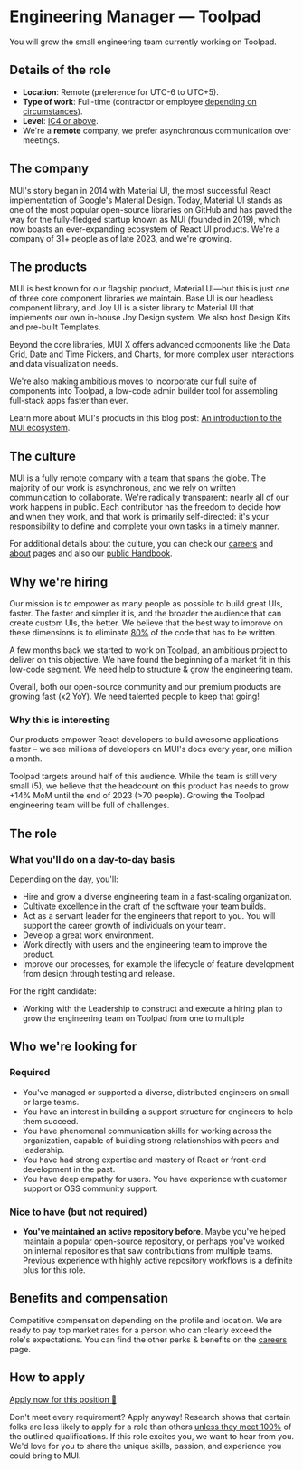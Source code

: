 # Engineering Manager — Toolpad

<p class="description">You will grow the small engineering team currently working on Toolpad.</p>

## Details of the role

- **Location**: Remote (preference for UTC-6 to UTC+5).
- **Type of work**: Full-time (contractor or employee [depending on circumstances](https://mui-org.notion.site/Hiring-FAQ-64763b756ae44c37b47b081f98915501#494af1f358794028beb4b7697b5d3102)).
- **Level**: [IC4 or above](https://mui-org.notion.site/Leveling-at-MUI-5c30f9bfe65149d697f346447cef9db1).
- We're a **remote** company, we prefer asynchronous communication over meetings.

## The company

MUI's story began in 2014 with Material UI, the most successful React implementation of Google's Material Design.
Today, Material UI stands as one of the most popular open-source libraries on GitHub and has paved the way for the fully-fledged startup known as MUI (founded in 2019), which now boasts an ever-expanding ecosystem of React UI products.
We're a company of 31+ people as of late 2023, and we're growing.

## The products

MUI is best known for our flagship product, Material UI—but this is just one of three core component libraries we maintain.
Base UI is our headless component library, and Joy UI is a sister library to Material UI that implements our own in-house Joy Design system.
We also host Design Kits and pre-built Templates.

Beyond the core libraries, MUI X offers advanced components like the Data Grid, Date and Time Pickers, and Charts, for more complex user interactions and data visualization needs.

We're also making ambitious moves to incorporate our full suite of components into Toolpad, a low-code admin builder tool for assembling full-stack apps faster than ever.

Learn more about MUI's products in this blog post: [An introduction to the MUI ecosystem](https://mui.com/blog/mui-product-comparison/).

## The culture

MUI is a fully remote company with a team that spans the globe.
The majority of our work is asynchronous, and we rely on written communication to collaborate.
We're radically transparent: nearly all of our work happens in public.
Each contributor has the freedom to decide how and when they work, and that work is primarily self-directed: it's your responsibility to define and complete your own tasks in a timely manner.

For additional details about the culture, you can check our [careers](https://mui.com/careers/) and [about](https://mui.com/about/) pages and also our [public Handbook](https://mui-org.notion.site/Handbook-f086d47e10794d5e839aef9dc67f324b).

## Why we're hiring

Our mission is to empower as many people as possible to build great UIs, faster.
The faster and simpler it is, and the broader the audience that can create custom UIs, the better.
We believe that the best way to improve on these dimensions is to eliminate [80%](https://www.youtube.com/watch?v=GnO7D5UaDig&t=2451s) of the code that has to be written.

A few months back we started to work on [Toolpad](https://github.com/mui/mui-toolpad), an ambitious project to deliver on this objective.
We have found the beginning of a market fit in this low-code segment.
We need help to structure & grow the engineering team.

Overall, both our open-source community and our premium products are growing fast (x2 YoY).
We need talented people to keep that going!

### Why this is interesting

Our products empower React developers to build awesome applications faster – we see millions of developers on MUI's docs every year, one million a month.

Toolpad targets around half of this audience.
While the team is still very small (5), we believe that the headcount on this product has needs to grow +14% MoM until the end of 2023 (>70 people).
Growing the Toolpad engineering team will be full of challenges.

## The role

### What you'll do on a day-to-day basis

Depending on the day, you'll:

- Hire and grow a diverse engineering team in a fast-scaling organization.
- Cultivate excellence in the craft of the software your team builds.
- Act as a servant leader for the engineers that report to you. You will support the career growth of individuals on your team.
- Develop a great work environment.
- Work directly with users and the engineering team to improve the product.
- Improve our processes, for example the lifecycle of feature development from design through testing and release.

For the right candidate:

- Working with the Leadership to construct and execute a hiring plan to grow the engineering team on Toolpad from one to multiple

## Who we're looking for

### Required

- You've managed or supported a diverse, distributed engineers on small or large teams.
- You have an interest in building a support structure for engineers to help them succeed.
- You have phenomenal communication skills for working across the organization, capable of building strong relationships with peers and leadership.
- You have had strong expertise and mastery of React or front-end development in the past.
- You have deep empathy for users. You have experience with customer support or OSS community support.

### Nice to have (but not required)

- **You've maintained an active repository before**. Maybe you've helped maintain a popular open-source repository, or perhaps you've worked on internal repositories that saw contributions from multiple teams. Previous experience with highly active repository workflows is a definite plus for this role.

## Benefits and compensation

Competitive compensation depending on the profile and location.
We are ready to pay top market rates for a person who can clearly exceed the role's expectations.
You can find the other perks & benefits on the [careers](https://mui.com/careers/#perks-and-benefits) page.

## How to apply

[Apply now for this position 📮](https://jobs.ashbyhq.com/MUI/__ID__/application?utm_source=ZNRrPGBkqO)

Don't meet every requirement?
Apply anyway!
Research shows that certain folks are less likely to apply for a role than others [unless they meet 100%](https://hbr.org/2014/08/why-women-dont-apply-for-jobs-unless-theyre-100-qualified) of the outlined qualifications.
If this role excites you, we want to hear from you.
We'd love for you to share the unique skills, passion, and experience you could bring to MUI.
